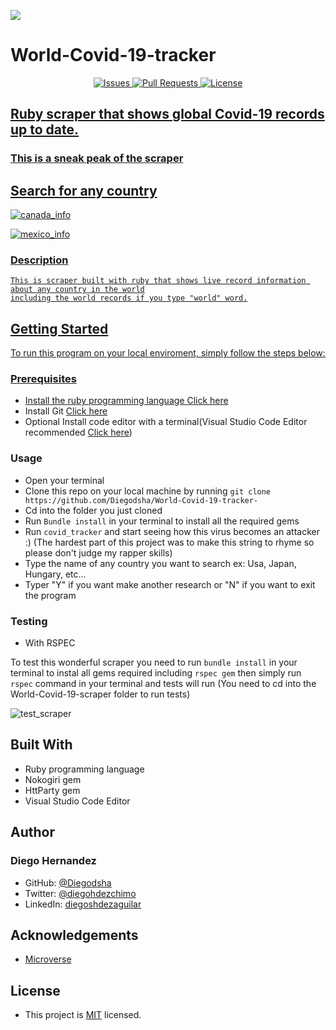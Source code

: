 ![](https://img.shields.io/badge/Microverse-blueviolet)

# **World-Covid-19-tracker**

<p align="center">
    <a href="https://github.com/Diegodsha/World-Covid-19-tracker-/issues">
    <img src="https://img.shields.io/github/issues-raw/Diegodsha/World-Covid-19-tracker-?style=for-the-badge"
         alt="Issues">
     <a href="https://github.com/Diegodsha/World-Covid-19-tracker-/pulls">
    <img src="https://img.shields.io/github/issues-pr/Diegodsha/World-Covid-19-tracker-?style=for-the-badge"
         alt="Pull Requests">
     <a href="https://github.com/Diegodsha/World-Covid-19-tracker-/blob/main/LICENSE">
    <img src="https://img.shields.io/github/license/Diegodsha/World-Covid-19-tracker-?style=for-the-badge"
         alt="License">
</p>

## Ruby scraper that shows global Covid-19 records up to date.

### This is a sneak peak of the scraper

## Search for any country

![canada_info](https://user-images.githubusercontent.com/70416006/109869890-0ee30c00-7c2f-11eb-9c67-3b9804e4de89.png)

![mexico_info](https://user-images.githubusercontent.com/70416006/109869982-2a4e1700-7c2f-11eb-9cb3-2250ee153bf3.png)

### Description

    This is scraper built with ruby that shows live record information about any country in the world
    including the world records if you type "world" word.

## Getting Started

To run this program on your local enviroment, simply follow the steps below:

### Prerequisites

- Install the ruby programming language [Click here](https://www.ruby-lang.org/en/documentation/installation/)
- Install Git [Click here](https://git-scm.com/)
- Optional Install code editor with a terminal(Visual Studio Code Editor recommended [Click here](https://code.visualstudio.com/))

### Usage

- Open your terminal
- Clone this repo on your local machine by running `git clone https://github.com/Diegodsha/World-Covid-19-tracker-`
- Cd into the folder you just cloned
- Run `Bundle install` in your terminal to install all the required gems
- Run `covid_tracker` and start seeing how this virus becomes an attacker :) (The hardest part of this project was to make this string to rhyme so please don't judge my rapper skills)
- Type the name of any country you want to search ex: Usa, Japan, Hungary, etc...
- Typer "Y" if you want make another research or "N" if you want to exit the program

### Testing

- With RSPEC

To test this wonderful scraper you need to run `bundle install` in your terminal to instal all gems required including `rspec gem`
then simply run `rspec` command in your terminal and tests will run (You need to cd into the World-Covid-19-scraper folder to run tests)

![test_scraper](https://user-images.githubusercontent.com/70416006/109872517-27085a80-7c32-11eb-8dbe-2f4a474a26c8.png)

## Built With

- Ruby programming language
- Nokogiri gem
- HttParty gem
- Visual Studio Code Editor

## Author

### Diego Hernandez

- GitHub: [@Diegodsha](https://github.com/Diegodsha)
- Twitter: [@diegohdezchimo](https://twitter.com/diegohdezchimo)
- LinkedIn: [diegoshdezaguilar](https://www.linkedin.com/in/diegoshdezaguilar/)

## Acknowledgements

- [Microverse](https://www.microverse.org)

## License

- This project is [MIT](https://github.com/Diegodsha/World-Covid-19-tracker-/blob/develop/LICENSE) licensed.
